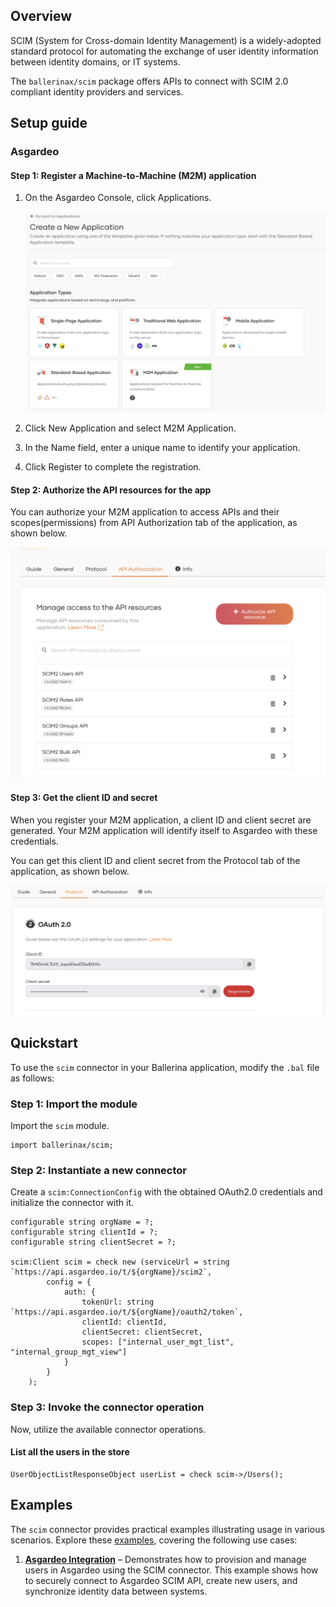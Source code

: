## Overview

SCIM (System for Cross-domain Identity Management) is a widely-adopted standard protocol for automating the exchange of user identity information between identity domains, or IT systems.

The `ballerinax/scim` package offers APIs to connect with SCIM 2.0 compliant identity providers and services.

## Setup guide

### Asgardeo

#### Step 1: Register a Machine-to-Machine (M2M) application

1. On the Asgardeo Console, click Applications.

    ![Select App](https://raw.githubusercontent.com/ballerina-platform/module-ballerinax-scim/main/docs/setup/resources/1-select-app-type.png)

2. Click New Application and select M2M Application.

3. In the Name field, enter a unique name to identify your application.

4. Click Register to complete the registration.


#### Step 2: Authorize the API resources for the app

You can authorize your M2M application to access APIs and their scopes(permissions) from API Authorization tab of the application, as shown below.

![Authorize APIS](https://raw.githubusercontent.com/ballerina-platform/module-ballerinax-scim/main/docs/setup/resources/2-authorize-apis.png)

#### Step 3: Get the client ID and secret

When you register your M2M application, a client ID and client secret are generated. Your M2M application will identify itself to Asgardeo with these credentials.

You can get this client ID and client secret from the Protocol tab of the application, as shown below.

![Client Id and Secret](https://raw.githubusercontent.com/ballerina-platform/module-ballerinax-scim/main/docs/setup/resources/3-client-id-secret-m2m.png)

## Quickstart

To use the `scim` connector in your Ballerina application, modify the `.bal` file as follows:

### Step 1: Import the module

Import the `scim` module.

```ballerina
import ballerinax/scim;
```

### Step 2: Instantiate a new connector

Create a `scim:ConnectionConfig` with the obtained OAuth2.0 credentials and initialize the connector with it.

```ballerina
configurable string orgName = ?;
configurable string clientId = ?;
configurable string clientSecret = ?;

scim:Client scim = check new (serviceUrl = string `https://api.asgardeo.io/t/${orgName}/scim2`,
        config = {
            auth: {
                tokenUrl: string `https://api.asgardeo.io/t/${orgName}/oauth2/token`,
                clientId: clientId,
                clientSecret: clientSecret,
                scopes: ["internal_user_mgt_list", "internal_group_mgt_view"]
            }
        }
    );
```

### Step 3: Invoke the connector operation

Now, utilize the available connector operations.

#### List all the users in the store

```ballerina
UserObjectListResponseObject userList = check scim->/Users();
```

## Examples

The `scim` connector provides practical examples illustrating usage in various scenarios. Explore these [examples](https://github.com/module-ballerinax-scim/tree/main/examples/), covering the following use cases:

1. [**Asgardeo Integration**](https://github.com/ballerina-platform/module-ballerinax-scim/tree/main/examples/asgardeo-integration) – Demonstrates how to provision and manage users in Asgardeo using the SCIM connector. This example shows how to securely connect to Asgardeo SCIM API, create new users, and synchronize identity data between systems.
